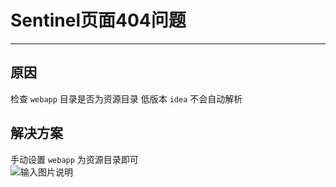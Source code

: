 # Sentinel页面404问题
- - -
## 原因
检查 `webapp` 目录是否为资源目录 低版本 `idea` 不会自动解析
## 解决方案
手动设置 `webapp` 为资源目录即可<br>
![输入图片说明](https://images.gitee.com/uploads/images/2022/0707/234657_c8ba3f2f_1766278.png "屏幕截图.png")
